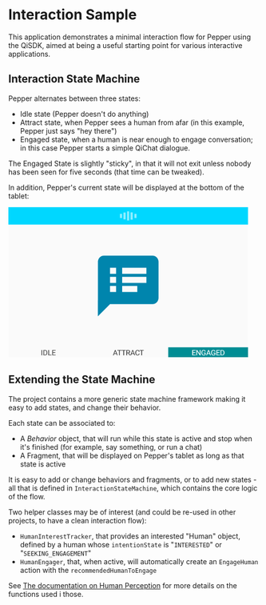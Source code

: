 # Interaction Sample

This application demonstrates a minimal interaction flow for Pepper using the QiSDK, aimed at being a useful starting point for various interactive applications.

## Interaction State Machine

Pepper alternates between three states:

 * Idle state (Pepper doesn't do anything)
 * Attract state, when Pepper sees a human from afar (in this example, Pepper just says "hey there")
 * Engaged state, when a human is near enough to engage conversation; in this case Pepper starts a simple QiChat dialogue.

The Engaged State is slightly "sticky", in that it will not exit unless nobody has been seen for five seconds (that time can be tweaked).

In addition, Pepper's current state will be displayed at the bottom of the tablet:

![Screenshot](doc/screenshot-small.png)

## Extending the State Machine

The project contains a more generic state machine framework making it easy to add states, and change their behavior.

Each state can be associated to:

 * A *Behavior* object, that will run while this state is active and stop when it's finished (for example, say something, or run a chat)
 * A Fragment, that will be displayed on Pepper's tablet as long as that state is active

It is easy to add or change behaviors and fragments, or to add new states - all that is defined in `InteractionStateMachine`, which contains the core logic of the flow.

Two helper classes may be of interest (and could be re-used in other projects, to have a clean interaction flow):

 * `HumanInterestTracker`, that provides an interested "Human" object, defined by a human whose `intentionState` is "`INTERESTED`" or "`SEEKING_ENGAGEMENT`"
 * `HumanEngager`, that, when active, will automatically create an `EngageHuman` action with the `recommendedHumanToEngage`

See [The documentation on Human Perception](https://developer.softbankrobotics.com/pepper-qisdk/api/perceptions/reference/human) for more details on the functions used i those.
